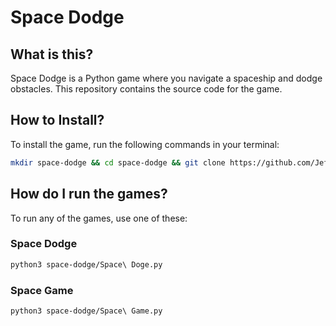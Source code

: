 # Space Dodge

## What is this?
Space Dodge is a Python game where you navigate a spaceship and dodge obstacles. This repository contains the source code for the game.

## How to Install?
To install the game, run the following commands in your terminal:

```bash
mkdir space-dodge && cd space-dodge && git clone https://github.com/Jeffy1201/space-dodge.git . && pip3 install pygame
```
## How do I run the games?
To run any of the games, use one of these:
### Space Dodge
```bash
python3 space-dodge/Space\ Doge.py
```
### Space Game
```bash
python3 space-dodge/Space\ Game.py
```
